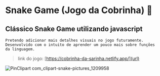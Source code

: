 # Snake Game (Jogo da Cobrinha) 🐍

## Clássico Snake Game utilizando javascript
    Pretendo adicionar mais detalhes visuais no jogo futuramente. 
    Desenvolvido com o intuito de aprender um pouco mais sobre funções
    da linguagem.
> link do jogo: [https://cobrinha-da-sarinha.netlify.app/](url)

![PinClipart com_clipart-snake-pictures_1209958](https://user-images.githubusercontent.com/97319856/161852745-429be955-88a7-43c0-ab19-0378e0d9e844.png)
